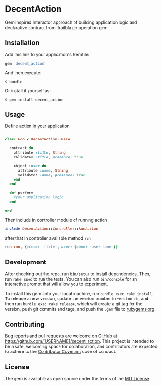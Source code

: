# DecentAction

Gem inspired Interactor approach of building application logic and declarative contract from Trailblazer operation gem

## Installation

Add this line to your application's Gemfile:

```ruby
gem 'decent_action'
```

And then execute:

    $ bundle

Or install it yourself as:

    $ gem install decent_action

## Usage

Define action in your application

```ruby

class Foo < DecentAction::Base

  contract do
    attribute :title, String
    validates :title, presence: true

    object :user do
      attribute :name, String
      validates :name, presence: true
    end
  end

  def perform
    #your application logic
  end

end
```

Then include in controller module of running action
```ruby
include DecentAction::Controller::RunAction
```

after that in controller available method `run`

```ruby
run Foo, {title: 'Title', user: {name: 'User name'}}
```

## Development

After checking out the repo, run `bin/setup` to install dependencies. Then, run `rake spec` to run the tests. You can also run `bin/console` for an interactive prompt that will allow you to experiment.

To install this gem onto your local machine, run `bundle exec rake install`. To release a new version, update the version number in `version.rb`, and then run `bundle exec rake release`, which will create a git tag for the version, push git commits and tags, and push the `.gem` file to [rubygems.org](https://rubygems.org).

## Contributing

Bug reports and pull requests are welcome on GitHub at https://github.com/[USERNAME]/decent_action. This project is intended to be a safe, welcoming space for collaboration, and contributors are expected to adhere to the [Contributor Covenant](http://contributor-covenant.org) code of conduct.


## License

The gem is available as open source under the terms of the [MIT License](http://opensource.org/licenses/MIT).

